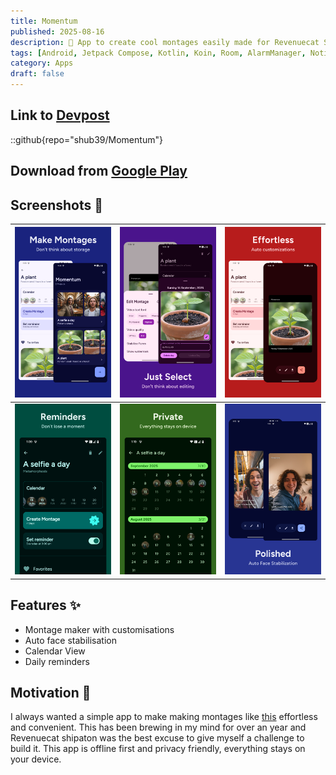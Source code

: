 ```yaml
---
title: Momentum
published: 2025-08-16
description: 🌿 App to create cool montages easily made for Revenuecat Shipaton 2025
tags: [Android, Jetpack Compose, Kotlin, Koin, Room, AlarmManager, Notifications, MlKit, Shipaton]
category: Apps
draft: false
---
```


## Link to [Devpost](https://devpost.com/software/momentum-m95t6u)
::github{repo="shub39/Momentum"}
## Download from [Google Play](https://play.google.com/store/apps/details?id=shub39.momentum.play)

## Screenshots 📱
| ![1](https://raw.githubusercontent.com/shub39/Momentum/refs/heads/master/fastlane/metadata/android/en-US/images/phoneScreenshots/1.png) | ![2](https://raw.githubusercontent.com/shub39/Momentum/refs/heads/master/fastlane/metadata/android/en-US/images/phoneScreenshots/2.png) | ![3](https://raw.githubusercontent.com/shub39/Momentum/refs/heads/master/fastlane/metadata/android/en-US/images/phoneScreenshots/3.png) |
|:-:|:-:|:-:|
| ![4](https://raw.githubusercontent.com/shub39/Momentum/refs/heads/master/fastlane/metadata/android/en-US/images/phoneScreenshots/4.png) | ![5](https://raw.githubusercontent.com/shub39/Momentum/refs/heads/master/fastlane/metadata/android/en-US/images/phoneScreenshots/5.png) | ![6](https://raw.githubusercontent.com/shub39/Momentum/refs/heads/master/fastlane/metadata/android/en-US/images/phoneScreenshots/6.png) |

## Features ✨
- Montage maker with customisations
- Auto face stabilisation
- Calendar View
- Daily reminders

## Motivation 💭
I always wanted a simple app to make making montages
like [this](https://www.youtube.com/watch?v=65nfbW-27ps&t=21s&pp=ygURYWdlIDEyIHRvIG1hcnJpZWQ%3D)
effortless and convenient. This has been brewing in my mind
for over an year and Revenuecat shipaton was the best excuse to give myself a challenge to build it.
This app is offline first and privacy friendly,
everything stays on your device.